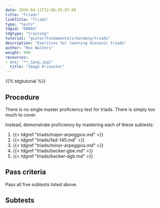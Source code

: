 ```yaml
---
date: 2020-04-11T12:06:55-07:00
title: "Triads"
linkTitle: "Triads"
type: "tests"
tdgid: "D0004"
tdgtype: "training"
tutorial: "guitar/Fundamentals/harmony/triads"
description: "Exercises for learning diatonic triads"
author: "Rex Walters"
weight: 999
resources:
- src: "**.{png,jpg}"
  title: "Image #:counter"
---
```


{{% tdgtutorial %}}

## Procedure

There is no single master proficiency test for triads. There is simply too much to cover.

Instead, demonstrate proficiency by mastering each of these subtests:

1. {{< tdgref "triads/major-arpeggios.md" >}}
2. {{< tdgref "triads/fad-145.md" >}}
3. {{< tdgref "triads/minor-arpeggios.md" >}}
4. {{< tdgref "triads/becker-gbe.md" >}}
5. {{< tdgref "triads/becker-dgb.md" >}}

## Pass criteria

Pass all five subtests listed above.

## Subtests
